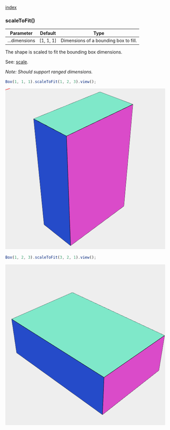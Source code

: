 [index](../../nb/api/index.md)
### scaleToFit()
Parameter|Default|Type
---|---|---
...dimensions|[1, 1, 1]|Dimensions of a bounding box to fill.

The shape is scaled to fit the bounding box dimensions.

See: [scale](../../nb/api/scale.md).

_Note: Should support ranged dimensions._

```JavaScript
Box(1, 1, 1).scaleToFit(1, 2, 3).view();
```

![Image](scaleToFit.md.0.png)

```JavaScript
Box(1, 2, 3).scaleToFit(3, 2, 1).view();
```

![Image](scaleToFit.md.1.png)

